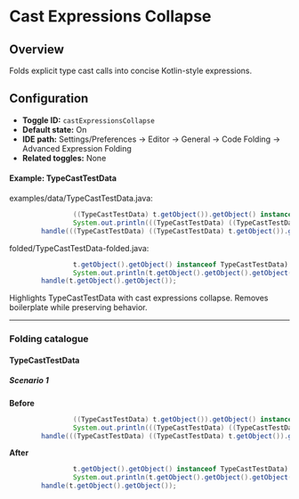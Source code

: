 # Cast Expressions Collapse

## Overview

Folds explicit type cast calls into concise Kotlin-style expressions.


## Configuration

- **Toggle ID:** `castExpressionsCollapse`
- **Default state:** On
- **IDE path:** Settings/Preferences → Editor → General → Code Folding → Advanced Expression Folding
- **Related toggles:** None

#### Example: TypeCastTestData

examples/data/TypeCastTestData.java:
```java
                ((TypeCastTestData) t.getObject()).getObject() instanceof TypeCastTestData) {
                System.out.println(((TypeCastTestData) ((TypeCastTestData) t.getObject()).getObject()).getObject());
        handle(((TypeCastTestData) ((TypeCastTestData) t.getObject()).getObject()));
```

folded/TypeCastTestData-folded.java:
```java
                t.getObject().getObject() instanceof TypeCastTestData) {
                System.out.println(t.getObject().getObject().getObject());
        handle(t.getObject().getObject());
```

Highlights TypeCastTestData with cast expressions collapse.
Removes boilerplate while preserving behavior.


---
### Folding catalogue

#### TypeCastTestData

##### Scenario 1

**Before**
```java
                ((TypeCastTestData) t.getObject()).getObject() instanceof TypeCastTestData) {
                System.out.println(((TypeCastTestData) ((TypeCastTestData) t.getObject()).getObject()).getObject());
        handle(((TypeCastTestData) ((TypeCastTestData) t.getObject()).getObject()));
```

**After**
```java
                t.getObject().getObject() instanceof TypeCastTestData) {
                System.out.println(t.getObject().getObject().getObject());
        handle(t.getObject().getObject());
```
